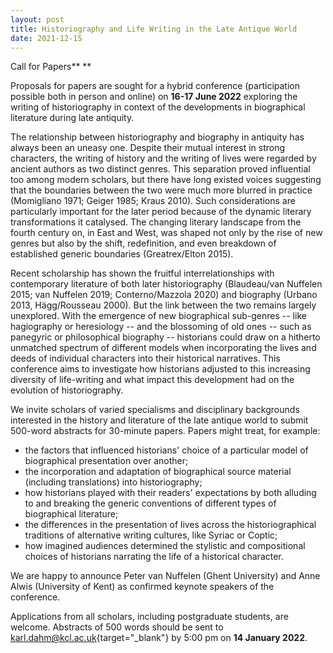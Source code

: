 ```yaml
---
layout: post
title: Historiography and Life Writing in the Late Antique World
date: 2021-12-15
---
```


Call for Papers**
**


Proposals for papers are sought for a hybrid conference
(participation possible both in person and online) on **16-17 June
2022** exploring the writing of historiography in context of the
developments in biographical literature during late
antiquity.

The relationship between historiography and
biography in antiquity has always been an uneasy one. Despite their
mutual interest in strong characters, the writing of history and the
writing of lives were regarded by ancient authors as two distinct
genres. This separation proved influential too among modern scholars,
but there have long existed voices suggesting that the boundaries
between the two were much more blurred in practice (Momigliano 1971;
Geiger 1985; Kraus 2010). Such considerations are particularly important
for the later period because of the dynamic literary transformations it
catalysed. The changing literary landscape from the fourth century on,
in East and West, was shaped not only by the rise of new genres but also
by the shift, redefinition, and even breakdown of established generic
boundaries (Greatrex/Elton 2015).

Recent scholarship has
shown the fruitful interrelationships with contemporary literature of
both later historiography (Blaudeau/van Nuffelen 2015; van Nuffelen
2019; Conterno/Mazzola 2020) and biography (Urbano 2013, Hägg/Rousseau
2000). But the link between the two remains largely unexplored. With the
emergence of new biographical sub-genres -- like hagiography or
heresiology -- and the blossoming of old ones -- such as panegyric or
philosophical biography -- historians could draw on a hitherto unmatched
spectrum of different models when incorporating the lives and deeds of
individual characters into their historical narratives. This conference
aims to investigate how historians adjusted to this increasing diversity
of life-writing and what impact this development had on the evolution of
historiography.

We invite scholars of varied specialisms and
disciplinary backgrounds interested in the history and literature of the
late antique world to submit 500-word abstracts for 30-minute papers.
Papers might treat, for example:


-   the factors that influenced historians' choice of a particular model
    of biographical presentation over another;
-   the incorporation and adaptation of biographical source material
    (including translations) into historiography;
-   how historians played with their readers' expectations by both
    alluding to and breaking the generic conventions of different types
    of biographical literature;
-   the differences in the presentation of lives across the
    historiographical traditions of alternative writing cultures, like
    Syriac or Coptic;
-   how imagined audiences determined the stylistic and compositional
    choices of historians narrating the life of a historical character.


We are happy to announce Peter van Nuffelen (Ghent University) and
Anne Alwis (University of Kent) as confirmed keynote speakers of the
conference.

Applications from all scholars, including
postgraduate students, are welcome. Abstracts of 500 words should be
sent to
[karl.dahm@kcl.ac.uk](mailto:karl.dahm@kcl.ac.uk){target="_blank"} by
5:00 pm on **14 January 2022**.

